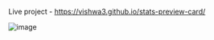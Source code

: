 Live project - https://vishwa3.github.io/stats-preview-card/

![image](https://github.com/vishwa3/stats-preview-card/assets/51976976/9fb05514-af14-4285-b6d5-bd5e4f1b9864)

